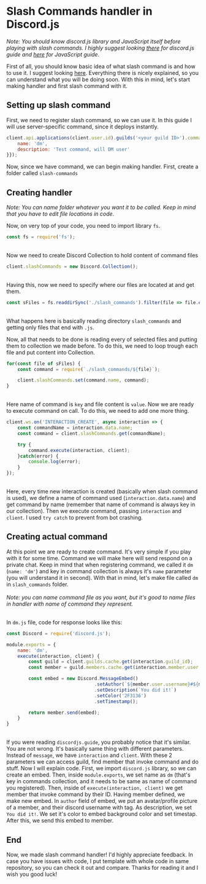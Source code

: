 # Slash Commands handler in Discord.js

*Note: You should know discord.js library and JavaScript itself before playing with slash commands. I highly suggest looking [there](https:/discordjs.guide) for discord.js guide and [here](https://developer.mozilla.org/en-US/docs/Web/JavaScript) for JavaScript guide.*

First of all, you should know basic idea of what slash command is and how to use it. I suggest looking [here](https://gist.github.com/advaith1/287e69c3347ef5165c0dbde00aa305d2). Everything there is nicely explained, so you can understand what you will be doing soon.
With this in mind, let's start making handler and first slash command with it.

## Setting up slash command

First, we need to register slash command, so we can use it. In this guide I will use server-specific command, since it deploys instantly.

```javascript
client.api.applications(client.user.id).guilds('<your guild ID>').commands.post({data: {
    name: 'dm',
    description: 'Test command, will DM user'
}});
```
Now, since we have command, we can begin making handler. First, create a folder called `slash-commands`<br>

## Creating handler

*Note: You can name folder whatever you want it to be called. Keep in mind that you have to edit file locations in code.*

Now, on very top of your code, you need to import library `fs`.

```javascript
const fs = require('fs');
```
<br>Now we need to create Discord Collection to hold content of command files<br>
```javascript
client.slashCommands = new Discord.Collection();
```
<br>Having this, now we need to specify where our files are located at and get them.
```javascript
const sFiles = fs.readdirSync('./slash_commands').filter(file => file.endsWith('.js'));
```
<br>What happens here is basically reading directory `slash_commands` and getting only files that end with `.js`.

Now, all that needs to be done is reading every of selected files and putting them to collection we made before. To do this, we need to loop trough each file and put content into Collection.
```javascript
for(const file of sFiles) {
    const command = require(`./slash_commands/${file}`);

    client.slashCommands.set(command.name, command);
}
```
<br>Here name of command is `key` and file content is `value`. Now we are ready to execute command on call. To do this, we need to add one more thing.
```javascript
client.ws.on('INTERACTION_CREATE', async interaction => {
    const commandName = interaction.data.name;
    const command = client.slashCommands.get(commandName);

    try {
        command.execute(interaction, client);
    }catch(error) {
        console.log(error);
    }
});
```
<br>Here, every time new interaction is created (basically when slash command is used), we define a name of command used (`interaction.data.name`) and get command by name (remember that name of command is always key in our collection). Then we execute command, passing `interaction` and `client`. I used `try catch` to prevent from bot crashing.

## Creating actual command
At this point we are ready to create command. It's very simple if you play with it for some time. Command we will make here will send respond on a private chat.
Keep in mind that when registering command, we called it `dm` (`name: 'dm'`) and key in command collection is always it's `name` parameter (you will understand it in second). With that in mind, let's make file called `dm` in `slash_commands` folder.
<br><br>*Note: you can name command file as you want, but it's good to name files in handler with name of command they represent.*

<br>In `dm.js` file, code for response looks like this:
```javascript
const Discord = require('discord.js');

module.exports = {
    name: 'dm',
    execute(interaction, client) {
        const guild = client.guilds.cache.get(interaction.guild_id);
        const member = guild.members.cache.get(interaction.member.user.id);

        const embed = new Discord.MessageEmbed()
                                .setAuthor(`${member.user.username}#${member.user.discriminator}`, member.user.displayAvatarURL())
                                .setDescription(`You did it!`)
                                .setColor('2F3136')
                                .setTimestamp();

        return member.send(embed);
    }
}
```
<br>If you were reading `discordjs.guide`, you probably notice that it's similar. You are not wrong. It's basically same thing with different parameters. Instead of `message`, we have `interaction` and `client`. With these 2 parameters we can access guild, find member that invoke command and do stuff.
Now I will explain code. First, we import `discord.js` library, so we can create an embed.  Then, inside `module.exports`, we set name as `dm` (that's key in commands collection, and it needs to be same as name of command you registered). Then, inside of `execute(interaction, client)` we get member that invoke command by their ID.
Having member defined, we make new embed. In `author` field of embed, we put an avatar/profile picture of a member, and their discord username with tag. As description, we set `You did it!`. We set it's color to embed background color and set timestap. After this, we send this embed to member.

## End
Now, we made slash command handler! I'd highly appreciate feedback. In case you have issues with code, I put template with whole code in same repository, so you can check it out and compare. Thanks for reading it and I wish you good luck!
